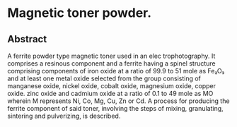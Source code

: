 # Magnetic toner powder.

## Abstract
A ferrite powder type magnetic toner used in an elec trophotography. It comprises a resinous component and a ferrite having a spinel structure comprising components of iron oxide at a ratio of 99.9 to 51 mole as Fe₂O₃ and at least one metal oxide selected from the group consisting of manganese oxide, nickel oxide, cobalt oxide, magnesium oxide, copper oxide. zinc oxide and cadmium oxide at a ratio of 0.1 to 49 mole as MO wherein M represents Ni, Co, Mg, Cu, Zn or Cd. A process for producing the ferrite component of said toner, involving the steps of mixing, granulating, sintering and pulverizing, is described.